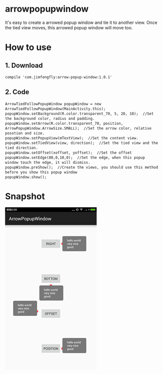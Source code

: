 # arrowpopupwindow
It's easy to create a arrowed popup window and tie it to another view. Once the tied view moves, this arrowed popup window will move too.

# How to use

## 1. Download
```
compile 'com.jimfengfly:arrow-popup-window:1.0.1'
```
## 2. Code
```
ArrowTiedFollowPopupWindow popupWindow = new ArrowTiedFollowPopupWindow(MainActivity.this);
popupWindow.setBackground(R.color.transparent_70, 5, 20, 10);  //Set the background color, radius and padding.
popupWindow.setArrow(R.color.transparent_70, position, ArrowPopupWindow.ArrowSize.SMALL);  //Set the arrow color, relative posotion and size.
popupWindow.setPopupView(mTextView);  //Set the content view.
popupWindow.setTiedView(view, direction);  //Set the tied view and the tied direction.
popupWindow.setOffset(xoffset, yoffset);  //Set the offset
popupWindow.setEdge(80,0,10,0);  //Set the edge, when this popup window touch the edge, it will dismiss.
popupWindow.preShow();  //Create the views, you should use this method before you show this popup window
popupWindow.show();
```


# Snapshot

 ![image](https://github.com/SuperJim123/arrowpopupwindow/raw/master/snapshot.jpg)
